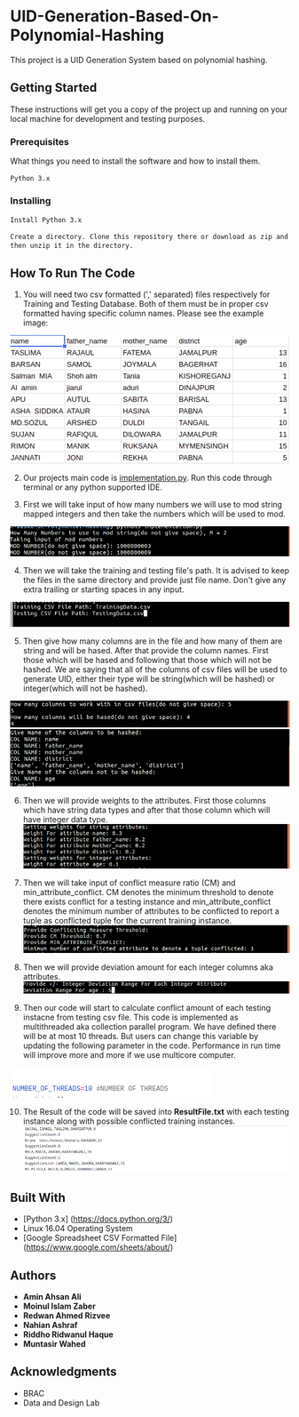 # UID-Generation-Based-On-Polynomial-Hashing
This project is a UID Generation System based on polynomial hashing.


## Getting Started

These instructions will get you a copy of the project up and running on your local machine for development and testing purposes. 

### Prerequisites

What things you need to install the software and how to install them.

```
Python 3.x
```

### Installing

```
Install Python 3.x 
```
```
Create a directory. Clone this repository there or download as zip and then unzip it in the directory.
```

## How To Run The Code

1. You will need two csv formatted (',' separated) files respectively for Training and Testing Database. Both of them must be in proper csv formatted having specific column names. Please see the example image:

![file format](https://raw.githubusercontent.com/rizveeerprojects/UID-Generation-Based-On-Polynomial-Hashing/master/Images/file_format.png)

2. Our projects main code is [implementation.py](https://github.com/rizveeerprojects/UID-Generation-Based-On-Polynomial-Hashing/blob/master/implementation.py). Run this code through terminal or any python supported IDE.

3. First we will take input of how many numbers we will use to mod string mapped integers and then take the numbers which will be used to mod.

![mod input](https://raw.githubusercontent.com/rizveeerprojects/UID-Generation-Based-On-Polynomial-Hashing/master/Images/mod_input.png)

4. Then we will take the training and testing file's path. It is advised to keep the files in the same directory and provide just file name. Don't give any extra trailing or starting spaces in any input.

![file_name](https://github.com/rizveeerprojects/UID-Generation-Based-On-Polynomial-Hashing/blob/master/Images/file_name.png)

5. Then give how many columns are in the file and how many of them are string and will be hased. After that provide the column names. First those which will be hased and following that those which will not be hashed. We are saying that all of the columns of csv files will be used to generate UID, either their type will be string(which will be hashed) or integer(which will not be hashed). 

![col num hash col](https://github.com/rizveeerprojects/UID-Generation-Based-On-Polynomial-Hashing/blob/master/Images/col_num_hash_col.png)
![col description](https://github.com/rizveeerprojects/UID-Generation-Based-On-Polynomial-Hashing/blob/master/Images/col_description.png)

6. Then we will provide weights to the attributes. First those columns which have string data types and after that those column which will have integer data type.
![weight](https://github.com/rizveeerprojects/UID-Generation-Based-On-Polynomial-Hashing/blob/master/Images/weight_provide.png)

7. Then we will take input of conflict measure ratio (CM) and min_attribute_conflict. CM denotes the minimum threshold to denote there exists conflict for a testing instance and min_attribute_conflict denotes the minimum number of attributes to be conflicted to report a tuple as conflicted tuple for the current training instance. 
![cm](https://github.com/rizveeerprojects/UID-Generation-Based-On-Polynomial-Hashing/blob/master/Images/cm_min_attr.png)

8. Then we will provide deviation amount for each integer columns aka attributes. 
![deviation](https://github.com/rizveeerprojects/UID-Generation-Based-On-Polynomial-Hashing/blob/master/Images/deviation.png)

9. Then our code will start to calculate conflict amount of each testing instacne from testing csv file. This code is implemented as multithreaded aka collection parallel program. We have defined there will be at most 10 threads. But users can change this variable by updating the following parameter in the code. Performance in run time will improve more and more if we use multicore computer.

![threads](https://github.com/rizveeerprojects/UID-Generation-Based-On-Polynomial-Hashing/blob/master/Images/thread.png)

10. The Result of the code will be saved into **ResultFile.txt** with each testing instance along with possible conflicted training instances. 
![result](https://github.com/rizveeerprojects/UID-Generation-Based-On-Polynomial-Hashing/blob/master/Images/result.png)



## Built With

* [Python 3.x] (https://docs.python.org/3/) 
* Linux 16.04 Operating System
* [Google Spreadsheet CSV Formatted File] (https://www.google.com/sheets/about/)


## Authors
* **Amin Ahsan Ali**
* **Moinul Islam Zaber**
* **Redwan Ahmed Rizvee** 
* **Nahian Ashraf**
* **Riddho Ridwanul Haque**
* **Muntasir Wahed**


## Acknowledgments

* BRAC
* Data and Design Lab

